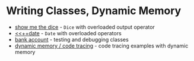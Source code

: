 # Writing Classes, Dynamic Memory
* [show me the dice](dice) - `Dice` with overloaded output operator
* [<<++date](date)  - `Date` with overloaded operators
* [bank account](testing) - testing and debugging classes
* [dynamic memory / code tracing](dynamic_memory/code_tracing) - code tracing examples with dynamic memory